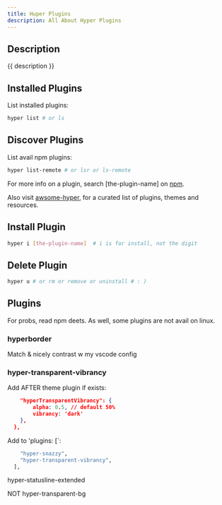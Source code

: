 ```yaml
---
title: Huper Plugins
description: All About Hyper Plugins
---
```


## Description

{{ description }}

## Installed Plugins

List installed plugins:

```bash
hyper list # or ls
```

## Discover Plugins

List avail npm plugins:

```bash
hyper list-remote # or lsr or ls-remote
```

For more info on a plugin, search [the-plugin-name] on [npm](https://www.npmjs.com/).

Also visit [awsome-hyper](https://github.com/bnb/awesome-hyper), for a curated list of plugins, themes and resources.

## Install Plugin

```bash
hyper i [the-plugin-name]  # i is for install, not the digit
```

## Delete Plugin

```bash
hyper u # or rm or remove or uninstall # : )
```

## Plugins

For probs, read npm deets.  As well, some plugins are not avail on linux.

### hyperborder 

Match & nicely contrast w my vscode config

### hyper-transparent-vibrancy

Add AFTER theme plugin if exists:

```json
	"hyperTransparentVibrancy": {
		alpha: 0.5, // default 50%
		vibrancy: 'dark'
	},
  },
```

Add to 'plugins: [`:
```bash
    "hyper-snazzy",
    "hyper-transparent-vibrancy",
  ],
```

hyper-statusline-extended

NOT
hyper-transparent-bg 
